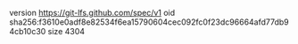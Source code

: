 version https://git-lfs.github.com/spec/v1
oid sha256:f3610e0adf8e82534f6ea15790604cec092fc0f23dc96664afd77db94cb10c30
size 4304
